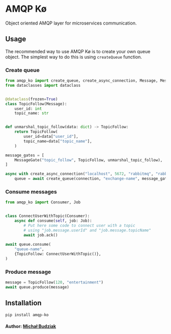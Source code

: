 # AMQP Kø 
Object oriented AMQP layer for microservices communication.

## Usage
The recommended way to use AMQP Kø is to create your own queue object. The simplest way to do this is using `createQueue` function.

### Create queue
```python
from amqp_ko import create_queue, create_async_connection, Message, MessageGate
from dataclasses import dataclass


@dataclass(frozen=True)
class TopicFollow(Message):
    user_id: int
    topic_name: str


def unmarshal_topic_follow(data: dict) -> TopicFollow:
    return TopicFollow(
        user_id=data["user_id"],
        topic_name=data["topic_name"],
    )

message_gates = [
    MessageGate("topic_follow", TopicFollow, unmarshal_topic_follow),
]

async with create_async_connection("localhost", 5672, "rabbitmq", "rabbitmq") as connection:
    queue = await create_queue(connection, "exchange-name", message_gates)
```

### Consume messages
```python
from amqp_ko import Consumer, Job


class ConnectUserWithTopic(Consumer):
    async def consume(self, job: Job):
        # Put here some code to connect user with a topic
        # using "job.message.userId" and "job.message.topicName"
        await job.ack()
        
await queue.consume(
    "queue-name",
    {TopicFollow: ConnectUserWithTopic()},
)
```

### Produce message
```python
message = TopicFollow(120, "entertainment")
await queue.produce(message)
```

## Installation
```bash
pip install amqp-ko
```

#### Author: [Michał Budziak]

[Michał Budziak]: http://github.com/budziam
